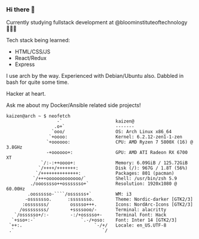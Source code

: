 ### Hi there 👋
Currently studying fullstack development at @bloominstituteoftechnology 👨🏻‍💻

Tech stack being learned:
- HTML/CSS/JS
- React/Redux
- Express

I use arch by the way. Experienced with Debian/Ubuntu also. Dabbled in bash for quite some time.

Hacker at heart.

Ask me about my Docker/Ansible related side projects!

<!--
**kaizensh/kaizensh** is a ✨ _special_ ✨ repository because its `README.md` (this file) appears on your GitHub profile.

Here are some ideas to get you started:

- 🔭 I’m currently working on ...
- 🌱 I’m currently learning ...
- 👯 I’m looking to collaborate on ...
- 🤔 I’m looking for help with ...
- 💬 Ask me about ...
- 📫 How to reach me: ...
- 😄 Pronouns: ...
- ⚡ Fun fact: ...
-->
```
kaizen@arch ~ $ neofetch
                   -`                    kaizen@
                  .o+`                   -------
                 `ooo/                   OS: Arch Linux x86_64
                `+oooo:                  Kernel: 6.2.12-zen1-1-zen
               `+oooooo:                 CPU: AMD Ryzen 7 5800X (16) @ 3.8GHz
               -+oooooo+:                GPU: AMD ATI Radeon RX 6700 XT
             `/:-:++oooo+:               Memory: 6.09GiB / 125.72GiB
            `/++++/+++++++:              Disk (/): 967G / 1.8T (56%)
           `/++++++++++++++:             Packages: 801 (pacman)
          `/+++ooooooooooooo/`           Shell: /usr/bin/zsh 5.9
         ./ooosssso++osssssso+`          Resolution: 1920x1080 @ 60.00Hz
        .oossssso-````/ossssss+`         WM: i3
       -osssssso.      :ssssssso.        Theme: Nordic-darker [GTK2/3]
      :osssssss/        osssso+++.       Icons: NordArc-Icons [GTK2/3]
     /ossssssss/        +ssssooo/-       Terminal: alacritty
   `/ossssso+/:-        -:/+osssso+-     Terminal Font: Hack
  `+sso+:-`                 `.-/+oso:    Font: Inter 14 [GTK2/3]
 `++:.                           `-/+/   Locale: en_US.UTF-8
 .`                                 `/
```

